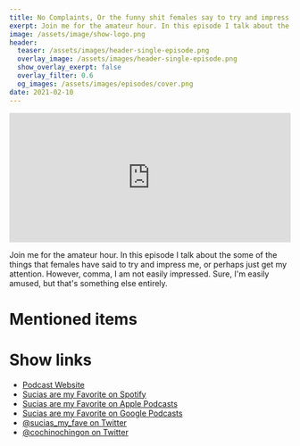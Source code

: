 ```yaml
---
title: No Complaints, Or the funny shit females say to try and impress me and how I go about my business
exerpt: Join me for the amateur hour. In this episode I talk about the some of the things that females have said to try and impress me, or perhaps just get my attention. However, comma, I am not easily impressed. Sure, I'm easily amused, but that's something else entirely.
image: /assets/image/show-logo.png
header:
  teaser: /assets/images/header-single-episode.png
  overlay_image: /assets/images/header-single-episode.png
  show_overlay_exerpt: false
  overlay_filter: 0.6
  og_images: /assets/images/episodes/cover.png
date: 2021-02-10
---
```

<iframe src="https://open.spotify.com/embed-podcast/episode/4uu3J2evlnU6odUtxq4nxc" width="100%" height="232" frameborder="0" allowtransparency="true" allow="encrypted-media"></iframe>

Join me for the amateur hour. In this episode I talk about the some of the things that females have said to try and impress me, or perhaps just get my attention. However, comma, I am not easily impressed. Sure, I'm easily amused, but that's something else entirely.

# Mentioned items



# Show links

* <i class=fas fa-link></i> [Podcast Website](https://cochinochingon.com)
* <i class=fab fa-spotify></i> [Sucias are my Favorite on Spotify](https://open.spotify.com/show/3XjoipCU3QzeIaQAAQpBdW)
* <i class=fas fa-podcast></i> [Sucias are my Favorite on Apple Podcasts](https://podcasts.apple.com/us/podcast/sucias-are-my-favorite/id1548173787)
* <i class=fab fa-google-play></i> [Sucias are my Favorite on Google Podcasts](https://podcasts.google.com/feed/aHR0cHM6Ly9hbmNob3IuZm0vcy80MjI0YzYzYy9wb2RjYXN0L3Jzcw==)
* <i class=fab fa-twitter></i> [@sucias_my_fave on Twitter](https://twitter.com/sucias_my_fave)
* <i class=fab fa-twitter></i> [@cochinochingon on Twitter](https://twitter.com/cochinochingon)
